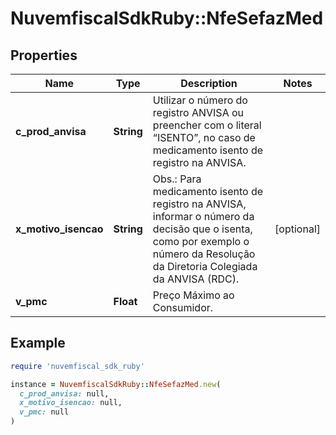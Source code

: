# NuvemfiscalSdkRuby::NfeSefazMed

## Properties

| Name | Type | Description | Notes |
| ---- | ---- | ----------- | ----- |
| **c_prod_anvisa** | **String** | Utilizar o número do registro ANVISA  ou preencher com o literal “ISENTO”, no caso de medicamento isento de registro na ANVISA. |  |
| **x_motivo_isencao** | **String** | Obs.: Para medicamento isento de registro na ANVISA, informar o número da decisão que o isenta, como por exemplo o número da Resolução da Diretoria Colegiada da ANVISA (RDC). | [optional] |
| **v_pmc** | **Float** | Preço Máximo ao Consumidor. |  |

## Example

```ruby
require 'nuvemfiscal_sdk_ruby'

instance = NuvemfiscalSdkRuby::NfeSefazMed.new(
  c_prod_anvisa: null,
  x_motivo_isencao: null,
  v_pmc: null
)
```

